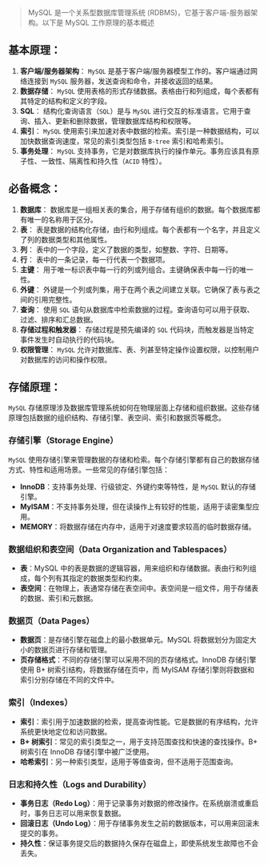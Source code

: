 > MySQL 是一个关系型数据库管理系统 (RDBMS)，它基于客户端-服务器架构。以下是 MySQL 工作原理的基本概述

## 基本原理：

1. **客户端/服务器架构**： `MySQL` 是基于客户端/服务器模型工作的。客户端通过网络连接到 `MySQL` 服务器，发送查询和命令，并接收返回的结果。
2. **数据存储**： ``MySQL`` 使用表格的形式存储数据。表格由行和列组成，每个表都有其特定的结构和定义的字段。
3. **SQL**： 结构化查询语言（`SQL`）是与 `MySQL` 进行交互的标准语言。它用于查询、插入、更新和删除数据，管理数据库结构和权限等。
4. **索引**： `MySQL` 使用索引来加速对表中数据的检索。索引是一种数据结构，可以加快数据查询速度，常见的索引类型包括 `B-tree` 索引和哈希索引。
5. **事务处理**： `MySQL` 支持事务，它是对数据库执行的操作单元。事务应该具有原子性、一致性、隔离性和持久性（`ACID` 特性）。

## 必备概念：

1. **数据库**： 数据库是一组相关表的集合，用于存储有组织的数据。每个数据库都有唯一的名称用于区分。
2. **表**： 表是数据的结构化存储，由行和列组成。每个表都有一个名字，并且定义了列的数据类型和其他属性。
3. **列**： 表中的一个字段，定义了数据的类型，如整数、字符、日期等。
4. **行**： 表中的一条记录，每一行代表一个数据项。
5. **主键**： 用于唯一标识表中每一行的列或列组合。主键确保表中每一行的唯一性。
6. **外键**： 外键是一个列或列集，用于在两个表之间建立关联。它确保了表与表之间的引用完整性。
7. **查询**： 使用 `SQL` 语句从数据库中检索数据的过程。查询语句可以用于获取、过滤、排序和汇总数据。
8. **存储过程和触发器**： 存储过程是预先编译的 `SQL` 代码块，而触发器是当特定事件发生时自动执行的代码块。
9. **权限管理**： `MySQL` 允许对数据库、表、列甚至特定操作设置权限，以控制用户对数据库的访问和操作权限。

## 存储原理：

`MySQL` 存储原理涉及数据库管理系统如何在物理层面上存储和组织数据。这些存储原理包括数据的组织结构、存储引擎、表空间、索引和数据页等概念。

### 存储引擎（Storage Engine）

`MySQL` 使用存储引擎来管理数据的存储和检索。每个存储引擎都有自己的数据存储方式、特性和适用场景。一些常见的存储引擎包括：

- **InnoDB**：支持事务处理、行级锁定、外键约束等特性，是 `MySQL` 默认的存储引擎。
- **MyISAM**：不支持事务处理，但在读操作上有较好的性能，适用于读密集型应用。
- **MEMORY**：将数据存储在内存中，适用于对速度要求较高的临时数据存储。

### 数据组织和表空间（Data Organization and Tablespaces）

- **表**：MySQL 中的表是数据的逻辑容器，用来组织和存储数据。表由行和列组成，每个列有其指定的数据类型和约束。
- **表空间**：在物理上，表通常存储在表空间中。表空间是一组文件，用于存储表的数据、索引和元数据。

### 数据页（Data Pages）

- **数据页**：是存储引擎在磁盘上的最小数据单元。MySQL 将数据划分为固定大小的数据页进行存储和管理。
- **页存储格式**：不同的存储引擎可以采用不同的页存储格式。InnoDB 存储引擎使用 B+ 树索引结构，将数据存储在页中，而 MyISAM 存储引擎则将数据和索引分别存储在不同的文件中。

### 索引（Indexes）

- **索引**：索引用于加速数据的检索，提高查询性能。它是数据的有序结构，允许系统更快地定位和访问数据。
- **B+ 树索引**：常见的索引类型之一，用于支持范围查找和快速的查找操作。B+ 树索引在 InnoDB 存储引擎中被广泛使用。
- **哈希索引**：另一种索引类型，适用于等值查询，但不适用于范围查询。

### 日志和持久性（Logs and Durability）

- **事务日志（Redo Log）**：用于记录事务对数据的修改操作。在系统崩溃或重启时，事务日志可以用来恢复数据。
- **回滚日志（Undo Log）**：用于存储事务发生之前的数据版本，可以用来回滚未提交的事务。
- **持久性**：保证事务提交后的数据持久保存在磁盘上，即使系统发生故障也不会丢失。